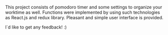 This project consists of pomodoro timer and some settings to organize your worktime as well. 
Functions were implemented by using such technologies as React.js and redux library. 
Pleasant and simple user interface is provided. 

I`d like to get any feedback! :)
